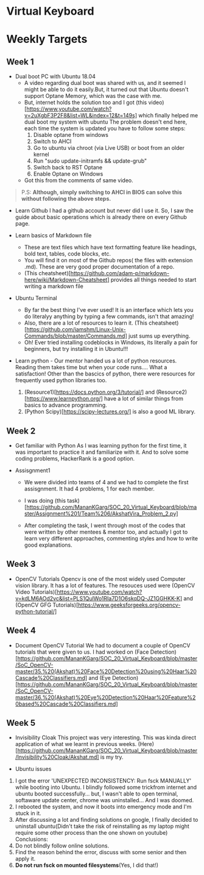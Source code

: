 # Virtual Keyboard

# Weekly Targets
## Week 1
* Dual boot PC with Ubuntu 18.04
    - A video regarding dual boot was shared with us, and it seemed I might be able to do it easily.But, it turned out that Ubuntu doesn't support Optane Memory, which was the case with me.
    - But, internet holds the solution too and I got (this video)[https://www.youtube.com/watch?v=2uXgbF3P2F8&list=WL&index=12&t=149s] which finally helped me dual boot my system with ubuntu
The problem doesn't end here, each time the system is updated you have to follow some steps:
        1. Disable optane from windows
        2. Switch to AHCI
        3. Go to ubuntu via chroot (via Live USB) or boot from an older kernel
        4. Run "sudo update-initramfs && update-grub"
        5. Switch back to RST Optane
        6. Enable Optane on Windows
    - Got this from the comments of same video.

> P.S: **Although, simply switching to AHCI in BIOS can solve this without following the above steps.**

* Learn Github
I had a github account but never did I use it. So, I saw the guide about basic operations which is already there on every Github page.

* Learn basics of Markdown file
    - These are text files which have text formatting feature like headings, bold text, tables, code blocks, etc.
    - You will find it on most of the Github repos( the files with extension .md). These are very good proper documentation of a repo.
    - (This cheatsheet)[https://github.com/adam-p/markdown-here/wiki/Markdown-Cheatsheet] provides all things needed to start writing a markdown file

* Ubuntu Terminal
    - By far the best thing I've ever used! It is an interface which lets you do literalyy anything by typing a few commands, isn't that amazing!
    - Also, there are a lot of resources to learn it. (This cheatsheet)[https://github.com/iamshm/Linux-Unix-Commands/blob/master/Commands.md] just sums up everything.
    - Oh! Ever tried installing codeblocks in Windows, its literally a pain for beginners, but try installing it in Ubuntu!!!

* Learn python - 
Our mentor handed us a lot of python resources. Reading them takes time but when your code runs.... What a satisfaction!
Other than the bascics of python, there were resources for frequently used python libraries too.
    1. (Resource1)[https://docs.python.org/3/tutorial/] and (Resource2)[https://www.learnpython.org/] have a lot of similar things from basics to advance programming.
    2. (Python Scipy)[https://scipy-lectures.org/] is also a good ML library.

## Week 2
* Get familiar with Python
As I was learning python for the first time, it was important to practice it and familiarize with it. And to solve some coding problems, HackerRank is a good option.

* Assisgnment1
    - We were divided into teams of 4 and we had to complete the first assisgnment. It had 4 problems, 1 for each member.
    - I was doing (this task)[https://github.com/MananKGarg/SOC_20_Virtual_Keyboard/blob/master/Assignment%201/Team%206/AkshatVira_Problem_2.py]

    - After completing the task, I went through most of the codes that were written by other mentees & mentor too, and actually I got to learn very different approaches, commenting styles and how to write good explanations.


## Week 3
* OpenCV Tutorials
Opencv is one of the most widely used Computer vision library. It has a lot of features.
The resouces used were (OpenCV Video Tutorials)[https://www.youtube.com/watch?v=kdLM6AOd2vc&list=PLS1QulWo1RIa7D1O6skqDQ-JZ1GGHKK-K] and (OpenCV GFG Tutorials)[https://www.geeksforgeeks.org/opencv-python-tutorial/]


## Week 4
* Document OpenCV Tutorial
We had to document a couple of OpenCV tutorials that were given to us.
I had worked on (Face Detection)[https://github.com/MananKGarg/SOC_20_Virtual_Keyboard/blob/master/SoC_OpenCV-master/35.%20(Akshat)%20Face%20Detection%20using%20Haar%20Cascade%20Classifiers.md] and (Eye Detection)[https://github.com/MananKGarg/SOC_20_Virtual_Keyboard/blob/master/SoC_OpenCV-master/36.%20(Akshat)%20Eye%20Detection%20Haar%20Feature%20based%20Cascade%20Classifiers.md]

## Week 5
* Invisibility Cloak
This project was very interesting. This was kinda direct application of what we learnt in previous weeks. (Here)[https://github.com/MananKGarg/SOC_20_Virtual_Keyboard/blob/master/Invisibility%20Cloak/Akshat.md] is my try.

* Ubuntu issues
1. I got the error 'UNEXPECTED INCONSISTENCY: Run fsck MANUALLY' while booting into Ubuntu.
I blindly followed some trickfrom internet and ubuntu booted successfully... but, I wasn't able to open terminal, softaware update center, chrome was uninstalled... And I was doomed.
2. I rebooted the system, and now it boots into emergency mode and I'm stuck in it.
3. After discussing a lot and finding solutions on google, I finally decided to uninstall ubuntu(Didn't take the risk of reinstalling as my laptop might require some other process than the one shown on youtube)
Conclusions: 
1. Do not blindly follow online solutions.
2. Find the reason behind the error, discuss with some senior and then apply it.
3. **Do not run fsck on mounted filesystems**(Yes, I did that!)
